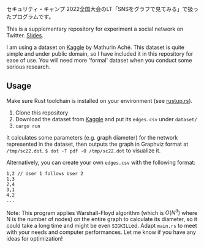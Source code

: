 セキュリティ・キャンプ 2022全国大会のLT「SNSをグラフで見てみる」で扱ったプログラムです。

This is a supplementary repository for experiment a social network on Twitter. [Slides](https://o0i.es/a/sc22).

I am using a dataset on [Kaggle](https://www.kaggle.com/datasets/mathurinache/twitter-edge-nodes?resource=download) by Mathurin Aché. This dataset is quite simple and under public domain, so I have included it in this repository for ease of use. You will need more 'formal' dataset when you conduct some serious research.

## Usage

Make sure Rust toolchain is installed on your environment (see [rustup.rs](https://rustup.rs/)). 

1. Clone this repository
2. Download the dataset from [Kaggle](https://www.kaggle.com/datasets/mathurinache/twitter-edge-nodes?resource=download) and put its `edges.csv` under `dataset/`
3. `cargo run`

It calculates some parameters (e.g. graph diameter) for the network represented in the dataset, then outputs the graph in Graphviz format at `/tmp/sc22.dot`. `$ dot -T pdf -O /tmp/sc22.dot` to visualize it.

Alternatively, you can create your own `edges.csv` with the following format: 

```
1,2 // User 1 follows User 2
1,3
2,4
3,1
4,2
...
```

Note: This program applies Warshall-Floyd algorithm (which is $O(N^3)$ where N is the number of nodes) on the entire graph to calculate its diameter, so it could take a long time and might be even `SIGKILL`ed. Adapt `main.rs` to meet with your needs and computer performances. Let me know if you have any ideas for optimization!